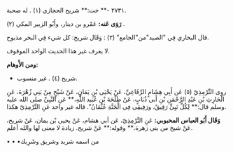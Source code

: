 ٢٧٣١ -** خت:** شريح الحجازي (١) . له صحبة.

**رَوَى عَنه:** عَمْرو بن دينار، وأَبُو الزبير المكي (٢) .

قال البخاري فِي "الصيد"من"الجامع" (٣) : وَقَال شريح: كل شيء فِي البحر مذبوح.

لا يعرف غير هذا الحديث الواحد الموقوف.

**ومن الأَوهام:**

- شريح (٤) . غير منسوب.

روى التِّرْمِذِيّ (٥) عَن أَبِي هِشَامٍ الرِّفَاعِيِّ، عَنْ يَحْيَى بْنِ يَمَانٍ، عَنْ شَيْخٍ مِنْ بَنِي زُهْرَةَ، عَنِ الْحَارِثِ بْنِ عَبْدِ الرَّحْمَنِ بْنِ أَبي ذُبَابٍ، عَنْ طَلْحَةَ بْنِ عُبَيد اللَّهِ،** عَنِ النَّبِيِّ صلى الله عليه وسلم قال:** لِكُلِّ نَبِيٍّ رَفِيقٌ، ورَفِيقِي فِي الْجَنَّةِ عُثْمَانُ". قاله غير واحد عَنِ التِّرْمِذِيّ هكذا.

**وَقَال أَبُو العباس المحبوبي:** عَنِ التِّرْمِذِيّ، عَن أبي هشام، عَنْ يحيى بْن يمان، عَنْ شريح، عَنْ شيخ من بني زهرة.** وقوله:** عَنْ شريح. زيادة لا معنى لها والله أعلم.

• • •من اسمه شريد وشريق وشَرِيك
